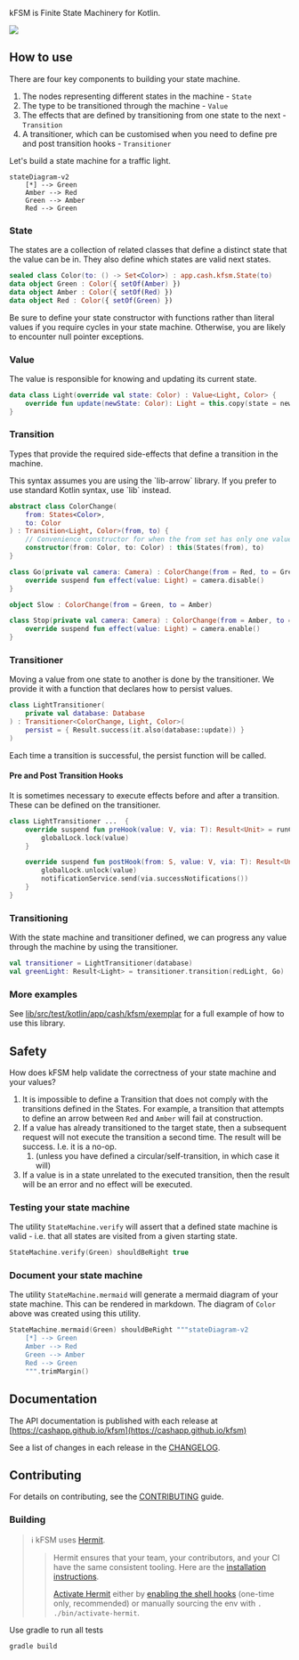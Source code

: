 kFSM is Finite State Machinery for Kotlin.

[<img src="https://img.shields.io/nexus/r/app.cash.kfsm/kfsm.svg?label=latest%20release&server=https%3A%2F%2Foss.sonatype.org"/>](https://central.sonatype.com/namespace/app.cash.kfsm)

## How to use

There are four key components to building your state machine.

1. The nodes representing different states in the machine - `State`
2. The type to be transitioned through the machine - `Value`
3. The effects that are defined by transitioning from one state to the next - `Transition`
4. A transitioner, which can be customised when you need to define pre and post transition hooks - `Transitioner`

Let's build a state machine for a traffic light.

```mermaid
stateDiagram-v2
    [*] --> Green
    Amber --> Red
    Green --> Amber
    Red --> Green
```

### State

The states are a collection of related classes that define a distinct state that the value can be in. They also define
which states are valid next states.

```kotlin
sealed class Color(to: () -> Set<Color>) : app.cash.kfsm.State(to)
data object Green : Color({ setOf(Amber) })
data object Amber : Color({ setOf(Red) })
data object Red : Color({ setOf(Green) })
```

<aside>
Be sure to define your state constructor with functions rather than literal values if you require cycles in your state
machine. Otherwise, you are likely to encounter null pointer exceptions.
</aside>

### Value

The value is responsible for knowing and updating its current state.

```kotlin
data class Light(override val state: Color) : Value<Light, Color> {
    override fun update(newState: Color): Light = this.copy(state = newState)
}
```

### Transition

Types that provide the required side-effects that define a transition in the machine.

<aside>
This syntax assumes you are using the `lib-arrow` library. If you prefer to use standard Kotlin syntax, use `lib` 
instead.
</aside>

```kotlin
abstract class ColorChange(
    from: States<Color>,
    to: Color
) : Transition<Light, Color>(from, to) {
    // Convenience constructor for when the from set has only one value
    constructor(from: Color, to: Color) : this(States(from), to)
}

class Go(private val camera: Camera) : ColorChange(from = Red, to = Green) {
    override suspend fun effect(value: Light) = camera.disable()
}

object Slow : ColorChange(from = Green, to = Amber)

class Stop(private val camera: Camera) : ColorChange(from = Amber, to = Red) {
    override suspend fun effect(value: Light) = camera.enable()
}
```

### Transitioner

Moving a value from one state to another is done by the transitioner. We provide it with a function that declares how to
persist values.

```kotlin
class LightTransitioner(
    private val database: Database
) : Transitioner<ColorChange, Light, Color>(
    persist = { Result.success(it.also(database::update)) }
)
```

Each time a transition is successful, the persist function will be called.

#### Pre and Post Transition Hooks

It is sometimes necessary to execute effects before and after a transition. These can be defined on the transitioner.

```kotlin
class LightTransitioner ...  {
    override suspend fun preHook(value: V, via: T): Result<Unit> = runCatching {
        globalLock.lock(value)
    }

    override suspend fun postHook(from: S, value: V, via: T): Result<Unit> = runCatching {
        globalLock.unlock(value)
        notificationService.send(via.successNotifications())
    }
}
```

### Transitioning

With the state machine and transitioner defined, we can progress any value through the machine by using the
transitioner.

```kotlin
val transitioner = LightTransitioner(database)
val greenLight: Result<Light> = transitioner.transition(redLight, Go)
```

### More examples

See [lib/src/test/kotlin/app/cash/kfsm/exemplar](https://github.com/cashapp/kfsm/tree/main/lib/src/test/kotlin/app/cash/kfsm/exemplar)
for a full example of how to use this library.

## Safety

How does kFSM help validate the correctness of your state machine and your values?

1. It is impossible to define a Transition that does not comply with the transitions defined in the States. For example,
   a transition that attempts to define an arrow between `Red` and `Amber` will fail at construction.
2. If a value has already transitioned to the target state, then a subsequent request will not execute the transition a
   second time. The result will be success. I.e. it is a no-op.
    1. (unless you have defined a circular/self-transition, in which case it will)
3. If a value is in a state unrelated to the executed transition, then the result will be an error and no effect will be
   executed.

### Testing your state machine

The utility `StateMachine.verify` will assert that a defined state machine is valid - i.e. that all states are visited
from a given starting state.

```kotlin
StateMachine.verify(Green) shouldBeRight true
```


### Document your state machine

The utility `StateMachine.mermaid` will generate a mermaid diagram of your state machine. This can be rendered in markdown.
The diagram of `Color` above was created using this utility.

```kotlin
StateMachine.mermaid(Green) shouldBeRight """stateDiagram-v2
    [*] --> Green
    Amber --> Red
    Green --> Amber
    Red --> Green
    """.trimMargin()
```

## Documentation

The API documentation is published with each release
at [https://cashapp.github.io/kfsm](https://cashapp.github.io/kfsm)

See a list of changes in each release in the [CHANGELOG](CHANGELOG.md).

## Contributing

For details on contributing, see the [CONTRIBUTING](CONTRIBUTING.md) guide.

### Building

> ℹ️ kFSM uses [Hermit](https://cashapp.github.io/hermit/).
>
>> Hermit ensures that your team, your contributors, and your CI have the same consistent tooling. Here are
> > the [installation instructions](https://cashapp.github.io/hermit/usage/get-started/#installing-hermit).
>>
>> [Activate Hermit](https://cashapp.github.io/hermit/usage/get-started/#activating-an-environment) either
> > by [enabling the shell hooks](https://cashapp.github.io/hermit/usage/shell/) (one-time only, recommended) or
> > manually
> > sourcing the env with `. ./bin/activate-hermit`.

Use gradle to run all tests

```shell
gradle build
```
